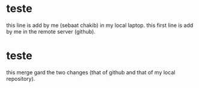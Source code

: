 # teste
this line is add by me (sebaat chakib) in my local laptop.
this first line is add by me in the remote server (github).
# teste
this merge gard the two changes (that of github and that of my local repository). 
